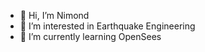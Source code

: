- 👋 Hi, I’m Nimond
- 👀 I’m interested in Earthquake Engineering
- 🌱 I’m currently learning OpenSees

<!---
Nimond95/Nimond95 is a ✨ special ✨ repository because its `README.md` (this file) appears on your GitHub profile.
You can click the Preview link to take a look at your changes.
--->
